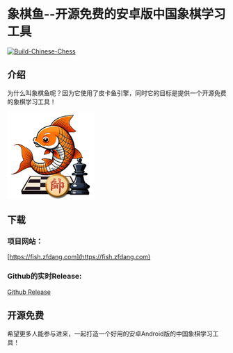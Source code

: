# 象棋鱼--开源免费的安卓版中国象棋学习工具

[![Build-Chinese-Chess](https://github.com/zfdang/chinese-chess-android/actions/workflows/android.yml/badge.svg)](https://github.com/zfdang/chinese-chess-android/actions/workflows/android.yml)

## 介绍

为什么叫象棋鱼呢？因为它使用了皮卡鱼引擎，同时它的目标是提供一个开源免费的象棋学习工具！

<img src="chessfish.png" alt="象棋鱼" style="width:200px;"/>


## 下载

### 项目网站：

[https://fish.zfdang.com](https://fish.zfdang.com)

### Github的实时Release:

[Github Release](https://github.com/zfdang/chinese-chess-fish-android/releases)


## 开源免费

希望更多人能参与进来，一起打造一个好用的安卓Android版的中国象棋学习工具！




